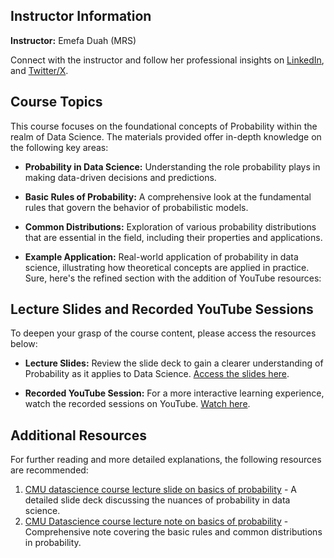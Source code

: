 ## Instructor Information
**Instructor:** Emefa Duah (MRS)

Connect with the instructor and follow her professional insights on [LinkedIn](https://www.linkedin.com/in/emefaduah/?originalSubdomain=gh), and [Twitter/X](https://twitter.com/EmefaDuah).

## Course Topics
This course focuses on the foundational concepts of Probability within the realm of Data Science. The materials provided offer in-depth knowledge on the following key areas:

- **Probability in Data Science:** Understanding the role probability plays in making data-driven decisions and predictions.
  
- **Basic Rules of Probability:** A comprehensive look at the fundamental rules that govern the behavior of probabilistic models.
  
- **Common Distributions:** Exploration of various probability distributions that are essential in the field, including their properties and applications.
  
- **Example Application:** Real-world application of probability in data science, illustrating how theoretical concepts are applied in practice.
Sure, here's the refined section with the addition of YouTube resources:


## Lecture Slides and Recorded YouTube Sessions

To deepen your grasp of the course content, please access the resources below:

- **Lecture Slides:** Review the slide deck to gain a clearer understanding of Probability as it applies to Data Science. [Access the slides here](https://docs.google.com/presentation/d/14M30ZeB8fSwRNLes7CNiyOhI5FWw5Xz4/edit?usp=sharing&ouid=114585278349974123873&rtpof=true&sd=true).

- **Recorded YouTube Session:** For a more interactive learning experience, watch the recorded sessions on YouTube. [Watch here](https://youtube.com/live/zAw5ryt8YOA).


## Additional Resources
For further reading and more detailed explanations, the following resources are recommended:
1. [CMU datascience course lecture slide on basics of probability](https://www.datasciencecourse.org/slides/15388_S22_Lecture_16_probability.pdf) - A detailed slide deck discussing the nuances of probability in data science.
2. [CMU Datascience course lecture note on basics of probability](http://www.datasciencecourse.org/notes/probability/) - Comprehensive note covering the basic rules and common distributions in probability.
